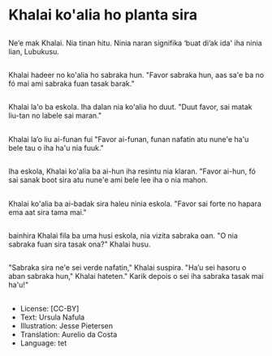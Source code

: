 # Khalai ko'alia ho planta sira

##
Ne’e mak Khalai. Nia tinan hitu. Ninia naran signifika ‘buat di’ak ida' iha ninia lian, Lubukusu.

##
Khalai hadeer no ko'alia ho sabraka hun. "Favor sabraka hun, aas sa'e ba no fó mai ami sabraka fuan tasak barak."

##
Khalai la'o ba eskola. Iha dalan nia ko'alia ho duut. "Duut favor, sai matak liu-tan no labele sai maran."

##
Khalai la’o liu ai-funan fui "Favor ai-funan, funan nafatin atu nune'e ha'u bele tau o iha ha'u nia fuuk."

##
Iha eskola, Khalai ko'alia ba ai-hun iha resintu nia klaran. "Favor ai-hun, fó sai sanak boot sira atu nune'e ami bele lee iha o nia mahon.

##
Khalai ko'alia ba ai-badak sira haleu ninia eskola. "Favor sai forte no hapara ema aat sira tama mai."

##
bainhira Khalai fila ba uma husi eskola, nia vizita sabraka oan. "O nia sabraka fuan sira tasak ona?" Khalai husu.

##
"Sabraka sira ne'e sei verde nafatin," Khalai suspira. "Ha’u sei hasoru o aban sabraka hun," Khalai hateten." Karik depois o sei iha sabraka tasak mai ha'u!"

##
* License: [CC-BY]
* Text: Ursula Nafula
* Illustration: Jesse Pietersen
* Translation: Aurelio da Costa
* Language: tet
